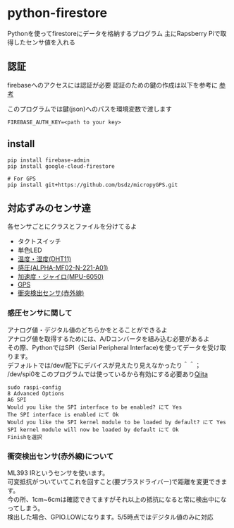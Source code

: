 # python-firestore

Pythonを使ってfirestoreにデータを格納するプログラム
主にRapsberry Piで取得したセンサ値を入れる

## 認証

firebaseへのアクセスには認証が必要
認証のための鍵の作成は以下を参考に
[参考](http://i-yusuke.com/entry/python-firestore/)

このプログラムでは鍵(json)へのパスを環境変数で渡します

```shell
FIREBASE_AUTH_KEY=<path to your key>
```

## install

```shell
pip install firebase-admin
pip install google-cloud-firestore

# For GPS
pip install git+https://github.com/bsdz/micropyGPS.git
```

## 対応ずみのセンサ達

各センサごとにクラスとファイルを分けてるよ
- タクトスイッチ
- 単色LED
- [温度・湿度(DHT11)](/dht11.py)
- [感圧(ALPHA-MF02-N-221-A01)](/ad_convert.py)
- [加速度・ジャイロ(MPU-6050)](/mpu-6050.py)
- [GPS](/gps.py)
- [衝突検出センサ(赤外線)](/irml393.py)

### 感圧センサに関して
アナログ値・デジタル値のどちらかをとることができるよ  
アナログ値を取得するためには、A/Dコンバータを組み込む必要があるよ  
その際、PythonではSPI（Serial Peripheral Interface)を使ってデータを受け取ります。  
デフォルトでは/dev/配下にデバイスが見えたり見えなかったり＾＾；  
/dev/spi0をこのプログラムでは使っているから有効にする必要あり[Qiita](https://qiita.com/7of9/items/49d7a462732cbd41cb82
)  
```shell
sudo raspi-config
8 Advanced Options
A6 SPI
Would you like the SPI interface to be enabled? にて Yes
The SPI interface is enabled にて Ok
Would you like the SPI kernel module to be loaded by default? にて Yes
SPI kernel module will now be loaded by default にて Ok
Finishを選択
```

### 衝突検出センサ(赤外線)について
ML393 IRというセンサを使います。  
可変抵抗がついていてこれを回すこと(要プラスドライバー)で距離を変更できます。  
今の所、1cm~6cmは確認できてますがそれ以上の抵抗になると常に検出中になってしまう。  
検出した場合、GPIO.LOWになります。5/5時点ではデジタル値のみに対応
